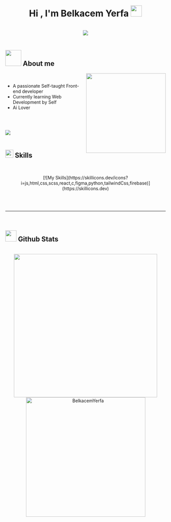 
<h1 align="center"><b>Hi , I'm Belkacem Yerfa </b><img src="https://media.giphy.com/media/hvRJCLFzcasrR4ia7z/giphy.gif" width="35"></h1>

<br>
 
<div align="center" >
 <img src="https://user-images.githubusercontent.com/73097560/115834477-dbab4500-a447-11eb-908a-139a6edaec5c.gif">
</div>
 
<br>


## <picture><img src = "./assets/mdImages/about_me.gif" width = 50px></picture> **About me**

<picture> <img align="right" src="./assets/mdImages/Right_Side.gif" width = 250px></picture>

<br>

- A passionate Self-taught Front-end developer
- Currently learning Web Development by Self
- Ai Lover 

<br><br>

<img src="https://user-images.githubusercontent.com/73097560/115834477-dbab4500-a447-11eb-908a-139a6edaec5c.gif"><br><br>

## <img src="https://media2.giphy.com/media/QssGEmpkyEOhBCb7e1/giphy.gif?cid=ecf05e47a0n3gi1bfqntqmob8g9aid1oyj2wr3ds3mg700bl&rid=giphy.gif" width ="25"><b> Skills</b>
<br>

<p align="center">
 [![My Skills](https://skillicons.dev/icons?i=js,html,css,scss,react,c,figma,python,tailwindCss,firebase)](https://skillicons.dev)
</p>

<br>
<br>

-----

<br>


## <img src="https://media.giphy.com/media/iY8CRBdQXODJSCERIr/giphy.gif" width="35"><b> Github Stats </b>
<br>

<div align="center">

<a href="https://github.com/0xabdulkhalid/">
  <img src="https://github-readme-stats.vercel.app/api?username=BelkacemYerfa&include_all_commits=true&count_private=true&show_icons=true&line_height=20&title_color=7A7ADB&icon_color=2234AE&text_color=D3D3D3&bg_color=0,000000,130F40" width="450"/>
  <img src="https://github-readme-stats.vercel.app/api/top-langs?username=BelkacemYerfa&show_icons=true&locale=en&layout=compact&line_height=20&title_color=7A7ADB&icon_color=2234AE&text_color=D3D3D3&bg_color=0,000000,130F40" width="375"  alt="BelkacemYerfa"/>
</a>
</div>

<br>
<br>
<br>

